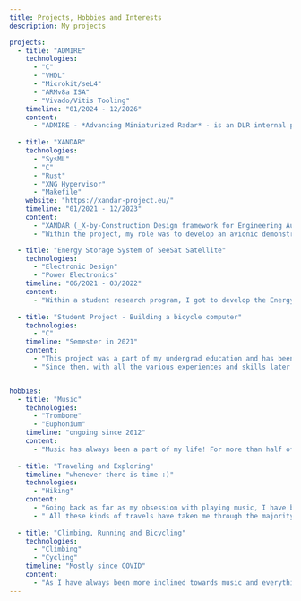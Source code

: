 ```yaml
---
title: Projects, Hobbies and Interests
description: My projects

projects:
  - title: "ADMIRE"
    technologies:
      - "C"
      - "VHDL"
      - "Microkit/seL4"
      - "ARMv8a ISA"
      - "Vivado/Vitis Tooling"
    timeline: "01/2024 - 12/2026"
    content:
      - "ADMIRE - *Advancing Miniaturized Radar* - is an DLR internal project, maturing radar systems particularly for space applications. Within the scope of ADMIRE, one goal is to mature on-satellite signal processing in order to preserve bandwidth on the downlink. Here, the intention is to use FPGA based accelerators, which efficiently process radar signal. My role in ADMIRE is to develop a hypervisor concept which can manage hardware accelerators as well as handle all software tasks. In the wake of this, I am developing a "hardware hypervisor", designing the interface between a classically software based one and the hardware accelerators. Focus is laid on performance and safety ."
  
  - title: "XANDAR"
    technologies:
      - "SysML"
      - "C"
      - "Rust"
      - "XNG Hypervisor"
      - "Makefile"
    website: "https://xandar-project.eu/"
    timeline: "01/2021 - 12/2023"
    content:
      - "XANDAR (_X-by-Construction Design framework for Engineering Autonomous & Distributed Real-time Embedded Software Systems_) is an EU project comprised by industry and academic partners within the automotive, aviation and software tooling domains. The project delivered a mature software toolchain, enabling fast and robust prototyping from capturing requirements to systems modelling all the way up to code generation and Verification and Validation (V&V) on the target hardware platform. By integrating advanced safety patterns, runtime monitoring and modern code generation into the toolchain, multiple attributes (safety, security, reliability, etc.) are fulfilled, realizing the X-by-Construction paradigm. Particular focus is laid on non-deterministic AI/ML artifacts, which are primarily used for autonomy functions within the automotive and aviation domain."
      - "Within the project, my role was to develop an avionic demonstrator to further mature and test the toolchain. The demonstrator contains an instance of an ADS-B based Collision Avoidance System ([OpenCAS](https://github.com/aeronautical-informatics/opencas)) and a Terrain Awareness and Warning System ([OpenTAWS](https://github.com/aeronautical-informatics/opentaws)) executed within a partitioned environment within the XNG hypervisor, simulating the functionality of an avionic computer.Thanks to this project, I was able to hone my skills in `C` and `Rust` as well as learn how aviation-grade hypervisors operate. On a more meta level, I got to experience the role as a high- and low-level system engineer, both designing high-level architectures (from its requirements to its structure) as well as its low-level implementation on the hardware."

  - title: "Energy Storage System of SeeSat Satellite"
    technologies:
      - "Electronic Design"
      - "Power Electronics"
    timeline: "06/2021 - 03/2022" 
    content: 
      - "Within a student research program, I got to develop the Energy Storage System concept and most parts of its electronic design for a cubesat satellite: SeeSat. Sadly, due to the aftermath of the COVID pandemic, it was not possible to actually produce the results. However, especially the power management systems have been matured a lot and are in use in other student cubesat programs **(need to put prove here)**"
  
  - title: "Student Project - Building a bicycle computer"
    technologies:
      - "C"
    timeline: "Semester in 2021"
    content:
      - "This project was a part of my undergrad education and has been literally the first embedded coding project, which I have ever done! Basically nothing special, just playing with an Arduino and writing all the code from scratch to interface with hall sensors, gyroscopes and accelerometers, as well as displays and rudimentary I/O for that. The result worked out *good enough* for the purposes."
      - "Since then, with all the various experiences and skills later, it is back on my hobby table to redo it. This time in bare-metal Rust, with custom circuit boards and custom designed processor IC. This might be the holy grail of over-engineering but I am certain that it will help me learn a lot about all the different aspects within this build."


hobbies:
  - title: "Music"
    technologies: 
      - "Trombone"
      - "Euphonium"
    timeline: "ongoing since 2012"
    content:
      - "Music has always been a part of my life! For more than half of it, I am actively playing in diverse orchestras and band, spanning from traditional bohemian music to jazz and classical concerts all the way to movie soundtracks and pop medleys. I have had times of teaching students and/or conducting bands. Currently, I play in [AkaBlas](https://akablas.de), mostly euphonium and sometimes still a little trombone."
  
  - title: "Traveling and Exploring"
    timeline: "whenever there is time :)"
    technologies:
      - "Hiking"
    content:
      - "Going back as far as my obsession with playing music, I have been on the road. At first, it was a part of my Boyscouts life: a backpack, a tent and a good pair of hiking boots, and off you go with your fellow friends to unknown roads all over Europe. It transitioned into more international travels, both of personal and professional nature, and now it is coming back to its roots, again. It is time to go slower but see more details instead of rushing to see all the places but not managing to actually take a good look."
      - " All these kinds of travels have taken me through the majority of Europe, North America, South East Asia, and North Africa. I want to fill in the last blanks of Europe by either hiking or doing long-distance bicycle tours. The next stop on the list are most likely Scandinavia and Baltics, but who knows where the wind will take me ;)" 
  
  - title: "Climbing, Running and Bicycling"
    technologies:
      - "Climbing"
      - "Cycling"
    timeline: "Mostly since COVID"
    content:
      - "As I have always been more inclined towards music and everything that goes that way, I have lacked a bit on the physical activity side. Funny enough, I was always in pretty good shape to do any of my hiking adventures (or maybe *because* of it). With the COVID pandemic messing with everyone's life a few years back, it also messed with mine and I found back to a forgotten sport: running. From here (albeit doing it really irregularly), the slope continued to climbing and in the end to cycling. I don't really have ambitions to do any of it in a competitive setting, though. It is just for me to unwind and also an opportunity to see the world as it is."
---
```

